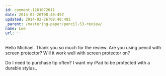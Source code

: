 ```yaml
---
id: comment-1261072011
date: 2014-02-26T08:48:49Z
updated: 2014-02-26T08:48:49Z
_parent: /mastering-paper/pencil-53-review/
name: Lee
url: ''
---
```


Hello Michael. Thank you so much for the review. Are you using pencil with
screen protector? Will it work well with screen protector on?

Do I need to purchase tip often? I want my iPad to be protected with a durable
stylus..
